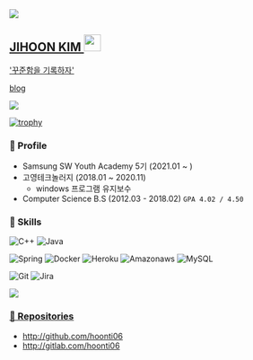 <a href="https://hits.seeyoufarm.com">
  <img src="https://hits.seeyoufarm.com/api/count/incr/badge.svg?url=https%3A%2F%2Fgithub.com%2Fhoonti06&count_bg=%2379C83D&title_bg=%23555555&icon=&icon_color=%23E7E7E7&title=hits&edge_flat=false">
  

## JIHOON KIM  <img src="https://raw.githubusercontent.com/MartinHeinz/MartinHeinz/master/wave.gif" width="30px">

'꾸준함을 기록하자'

<a href="https://hoonti06.gitlab.io">blog</a>

![](https://github-readme-stats.vercel.app/api?username=hoonti06&show_icons=true)


[![trophy](https://github-profile-trophy.vercel.app/?username=hoonti06)](https://github.com/ryo-ma/github-profile-trophy)

<p align="left">
  

  
</p>

### 🎈 Profile 

* Samsung SW Youth Academy 5기 (2021.01 ~ )
* 고영테크놀러지 (2018.01 ~ 2020.11)
  * windows 프로그램 유지보수
* Computer Science B.S (2012.03 - 2018.02) `GPA 4.02 / 4.50`
  
  

### 🧩 Skills 

  <p>
    <p>
      <img alt="C++" src="https://img.shields.io/badge/C++-blue.svg?style=flat-square&logo=c%2B%2B&logoColor=white" />
      <img alt="Java" src="https://img.shields.io/badge/-Java-007396?style=flat-square&logo=java&logoColor=white" />
    </p>
    <p>
      <img alt="Spring" src="https://img.shields.io/badge/-Spring-6DB33F?style=flat-square&logo=Spring&logoColor=white" />
      <img alt="Docker" src="https://img.shields.io/badge/-Docker-46a2f1?style=flat-square&logo=docker&logoColor=white" />
      <img alt="Heroku" src="https://img.shields.io/badge/-Heroku-430098?style=flat-square&logo=heroku&logoColor=white" />
      <img alt="Amazonaws" src="https://img.shields.io/badge/-Amazonaws-232F3E?style=flat-square&logo=Amazonaws&logoColor=white" />
      <img alt="MySQL"  src="https://img.shields.io/badge/-MySQL-F29111?style=flat-square&logo=MySQL&logoColor=white" />
    </p>
    <p>
      <img alt="Git" src="https://img.shields.io/badge/-Git-F05032?style=flat-square&logo=git&logoColor=white" />
      <img alt="Jira" src="https://img.shields.io/badge/-Jira-0052cc?style=flat-square&logo=git&logoColor=white" />
    </p>
    <p>
      <a href="https://solved.ac/hoonti06">
        <img src="http://mazassumnida.wtf/api/mini/generate_badge?boj=hoonti06">
    </p>
  </p>


  
### 💾 Repositories
* http://github.com/hoonti06
* http://gitlab.com/hoonti06
  


<!--
**hoonti06/hoonti06** is a ✨ _special_ ✨ repository because its `README.md` (this file) appears on your GitHub profile.

Here are some ideas to get you started:

- 🔭 I’m currently working on ...
- 🌱 I’m currently learning ...
- 👯 I’m looking to collaborate on ...
- 🤔 I’m looking for help with ...
- 💬 Ask me about ...
- 📫 How to reach me: ...
- 😄 Pronouns: ...
- ⚡ Fun fact: ...
-->
